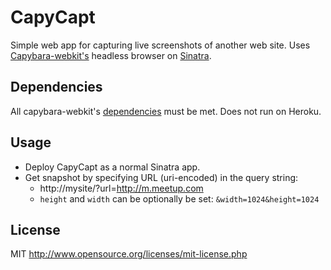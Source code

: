 CapyCapt
========
Simple web app for capturing live screenshots of another web site. Uses [Capybara-webkit's](https://github.com/thoughtbot/capybara-webkit) headless browser on [Sinatra](http://sinatrarb.com).

Dependencies
------------
All capybara-webkit's [dependencies](https://github.com/thoughtbot/capybara-webkit/blob/master/README.md) must be met. Does not run on Heroku.

Usage
-----
* Deploy CapyCapt as a normal Sinatra app.
* Get snapshot by specifying URL (uri-encoded) in the query string:
	* http://mysite/?url=http://m.meetup.com
	* `height` and `width` can be optionally be set: `&width=1024&height=1024`

License
-------
MIT http://www.opensource.org/licenses/mit-license.php
